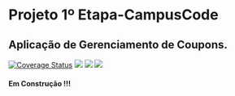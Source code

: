 # Projeto 1º Etapa-CampusCode

## Aplicação de Gerenciamento de Coupons.
[![Coverage Status](https://coveralls.io/repos/github/JorgeLAB/promotion-system-campus-code/badge.svg?branch=main)](https://coveralls.io/github/JorgeLAB/promotion-system-campus-code?branch=main)
![](https://img.shields.io/github/issues/JorgeLAB/promotion-system-campus-code)
![](https://img.shields.io/github/license/JorgeLAB/promotion-system-campus-code)
![](https://img.shields.io/github/languages/code-size/JorgeLAB/promotion-system-campus-code)
#### Em Construção !!!
